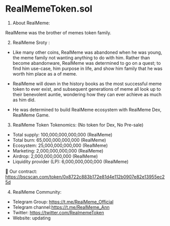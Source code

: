 # RealMemeToken.sol
1) About RealMeme:

RealMeme  was the brother of  memes token family.

2) RealMeme Sroty :

+ Like many other coins, RealMeme was abandoned when he was young, the meme family not wanting anything to do with him. Rather than become abandonware, RealMeme was determined to go on a quest; to find him use-case, him purpose in life, and show him family that he was worth him place as a of meme.

+ RealMeme will down in the history books as the most successful meme token to ever exist, and subsequent generations of meme all look up to their benevolent auntie, wondering how they can ever achieve as much as him did.

+ He was determined to build RealMeme ecosystem with RealMeme Dex, RealMeme Game.

3) RealMeme Token Tokenomics:
(No token for Dex, No Pre-sale)

+ Total supply: 100,000,000,000,000  (RealMeme)
+ Total burn: 65,000,000,000,000  (RealMeme)
+ Ecosystem: 25,000,000,000,000  (RealMeme)
+ Marketing: 2,000,000,000,000  (RealMeme)
+ Airdrop: 2,000,000,000,000  (RealMeme)
+ Liquidity provider (LP): 6,000,000,000,000 (RealMeme)

📌 Our contract: https://bscscan.com/token/0x8722c883b172e81d4e112b0907e82e13955ec25d

4) RealMeme Community:

+ Telegram Group: https://t.me/RealMeme_Official 
+ Telegram channel:https://t.me/RealMeme_Ann
+ Twitter: https://twitter.com/RealmemeToken
+ Website: updating

